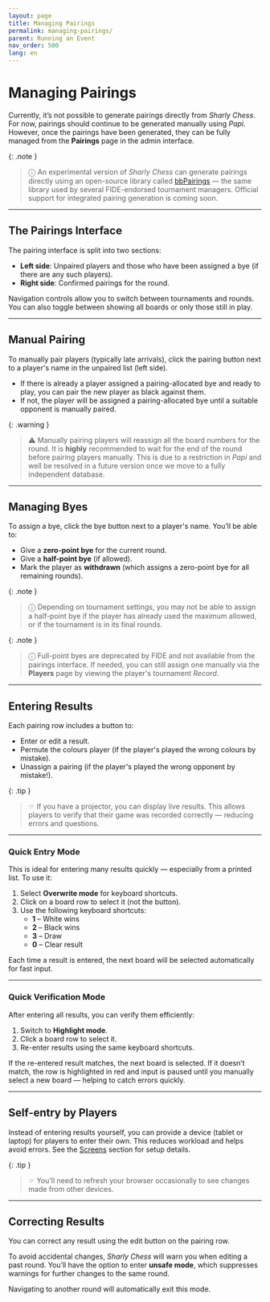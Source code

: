 ```yaml
---
layout: page
title: Managing Pairings
permalink: managing-pairings/
parent: Running an Event
nav_order: 500
lang: en
---
```


# Managing Pairings

Currently, it’s not possible to generate pairings directly from _Sharly Chess_. For now, pairings should continue to be generated manually using _Papi_.
However, once the pairings have been generated, they can be fully managed from the **Pairings** page in the admin interface.

{: .note }
> ⓘ An experimental version of _Sharly Chess_ can generate pairings directly using an open-source library called [bbPairings](https://github.com/BieremaBoyzProgramming/bbpPairings) — the same library used by several FIDE-endorsed tournament managers.
> Official support for integrated pairing generation is coming soon.

---

## The Pairings Interface

The pairing interface is split into two sections:
- **Left side**: Unpaired players and those who have been assigned a bye (if there are any such players).
- **Right side**: Confirmed pairings for the round.

Navigation controls allow you to switch between tournaments and rounds. You can also toggle between showing all boards or only those still in play.

---

## Manual Pairing

To manually pair players (typically late arrivals), click the pairing button next to a player's name in the unpaired list (left side).
- If there is already a player assigned a pairing-allocated bye and ready to play, you can pair the new player as black against them.
- If not, the player will be assigned a pairing-allocated bye until a suitable opponent is manually paired.

{: .warning }
> ⚠︎ Manually pairing players will reassign all the board numbers for the round.  It is **highly** recommended to wait for the end of the round before pairing players manually.
> This is due to a restriction in _Papi_ and well be resolved in a future version once we move to a fully independent database.

---

## Managing Byes

To assign a bye, click the bye button next to a player's name. You’ll be able to:
- Give a **zero-point bye** for the current round.
- Give a **half-point bye** (if allowed).
- Mark the player as **withdrawn** (which assigns a zero-point bye for all remaining rounds).

{: .note }
> ⓘ Depending on tournament settings, you may not be able to assign a half-point bye if the player has already used the maximum allowed, or if the tournament is in its final rounds.

{: .note }
> ⓘ Full-point byes are deprecated by FIDE and not available from the pairings interface. If needed, you can still assign one manually via the **Players** page by viewing the player's tournament _Record_.

---

## Entering Results

Each pairing row includes a button to:
- Enter or edit a result.
- Permute the colours player (if the player's played the wrong colours by mistake).
- Unassign a pairing (if the player's played the wrong opponent by mistake!).

{: .tip }
> ☞ If you have a projector, you can display live results. This allows players to verify that their game was recorded correctly — reducing errors and questions.

---

### Quick Entry Mode

This is ideal for entering many results quickly — especially from a printed list. To use it:

1. Select **Overwrite mode** for keyboard shortcuts.
2. Click on a board row to select it (not the button).
3. Use the following keyboard shortcuts:
   - **1** – White wins
   - **2** – Black wins
   - **3** – Draw
   - **0** – Clear result

Each time a result is entered, the next board will be selected automatically for fast input.

---

### Quick Verification Mode

After entering all results, you can verify them efficiently:

1. Switch to **Highlight mode**.
2. Click a board row to select it.
3. Re-enter results using the same keyboard shortcuts.

If the re-entered result matches, the next board is selected.
If it doesn’t match, the row is highlighted in red and input is paused until you manually select a new board — helping to catch errors quickly.

---

## Self-entry by Players

Instead of entering results yourself, you can provide a device (tablet or laptop) for players to enter their own.
This reduces workload and helps avoid errors. See the [Screens](/screens) section for setup details.

{: .tip }
> ☞ You’ll need to refresh your browser occasionally to see changes made from other devices.

---

## Correcting Results

You can correct any result using the edit button on the pairing row.

To avoid accidental changes, _Sharly Chess_ will warn you when editing a past round. You’ll have the option to enter **unsafe mode**, which suppresses warnings for further changes to the same round.

Navigating to another round will automatically exit this mode.
